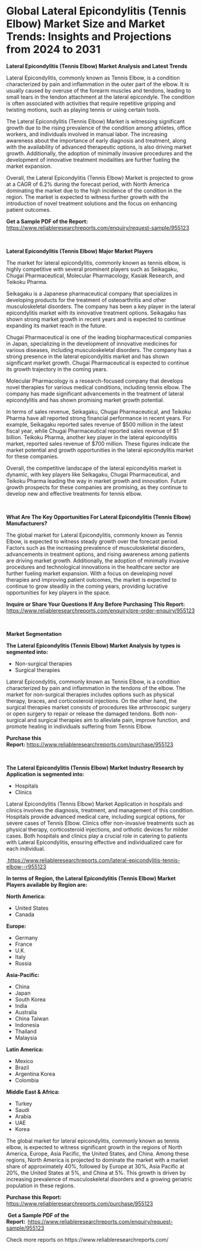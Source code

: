 <p><h1>Global Lateral Epicondylitis (Tennis Elbow) Market Size and Market Trends: Insights and Projections from 2024 to 2031</h1></p><p><strong>Lateral Epicondylitis (Tennis Elbow) Market Analysis and Latest Trends</strong></p>
<p><p>Lateral Epicondylitis, commonly known as Tennis Elbow, is a condition characterized by pain and inflammation in the outer part of the elbow. It is usually caused by overuse of the forearm muscles and tendons, leading to small tears in the tendon attachment at the lateral epicondyle. The condition is often associated with activities that require repetitive gripping and twisting motions, such as playing tennis or using certain tools.</p><p>The Lateral Epicondylitis (Tennis Elbow) Market is witnessing significant growth due to the rising prevalence of the condition among athletes, office workers, and individuals involved in manual labor. The increasing awareness about the importance of early diagnosis and treatment, along with the availability of advanced therapeutic options, is also driving market growth. Additionally, the adoption of minimally invasive procedures and the development of innovative treatment modalities are further fueling the market expansion.</p><p>Overall, the Lateral Epicondylitis (Tennis Elbow) Market is projected to grow at a CAGR of 6.2% during the forecast period, with North America dominating the market due to the high incidence of the condition in the region. The market is expected to witness further growth with the introduction of novel treatment solutions and the focus on enhancing patient outcomes.</p></p>
<p><strong>Get a Sample PDF of the Report:&nbsp;</strong> <a href="https://www.reliableresearchreports.com/enquiry/request-sample/955123">https://www.reliableresearchreports.com/enquiry/request-sample/955123</a></p>
<p>&nbsp;</p>
<p><strong>Lateral Epicondylitis (Tennis Elbow) Major Market Players</strong></p>
<p><p>The market for lateral epicondylitis, commonly known as tennis elbow, is highly competitive with several prominent players such as Seikagaku, Chugai Pharmaceutical, Molecular Pharmacology, Kasiak Research, and Teikoku Pharma. </p><p>Seikagaku is a Japanese pharmaceutical company that specializes in developing products for the treatment of osteoarthritis and other musculoskeletal disorders. The company has been a key player in the lateral epicondylitis market with its innovative treatment options. Seikagaku has shown strong market growth in recent years and is expected to continue expanding its market reach in the future.</p><p>Chugai Pharmaceutical is one of the leading biopharmaceutical companies in Japan, specializing in the development of innovative medicines for various diseases, including musculoskeletal disorders. The company has a strong presence in the lateral epicondylitis market and has shown significant market growth. Chugai Pharmaceutical is expected to continue its growth trajectory in the coming years.</p><p>Molecular Pharmacology is a research-focused company that develops novel therapies for various medical conditions, including tennis elbow. The company has made significant advancements in the treatment of lateral epicondylitis and has shown promising market growth potential.</p><p>In terms of sales revenue, Seikagaku, Chugai Pharmaceutical, and Teikoku Pharma have all reported strong financial performance in recent years. For example, Seikagaku reported sales revenue of $500 million in the latest fiscal year, while Chugai Pharmaceutical reported sales revenue of $1 billion. Teikoku Pharma, another key player in the lateral epicondylitis market, reported sales revenue of $700 million. These figures indicate the market potential and growth opportunities in the lateral epicondylitis market for these companies. </p><p>Overall, the competitive landscape of the lateral epicondylitis market is dynamic, with key players like Seikagaku, Chugai Pharmaceutical, and Teikoku Pharma leading the way in market growth and innovation. Future growth prospects for these companies are promising, as they continue to develop new and effective treatments for tennis elbow.</p></p>
<p>&nbsp;</p>
<p><strong>What Are The Key Opportunities For Lateral Epicondylitis (Tennis Elbow) Manufacturers?</strong></p>
<p><p>The global market for Lateral Epicondylitis, commonly known as Tennis Elbow, is expected to witness steady growth over the forecast period. Factors such as the increasing prevalence of musculoskeletal disorders, advancements in treatment options, and rising awareness among patients are driving market growth. Additionally, the adoption of minimally invasive procedures and technological innovations in the healthcare sector are further fueling market expansion. With a focus on developing novel therapies and improving patient outcomes, the market is expected to continue to grow steadily in the coming years, providing lucrative opportunities for key players in the space.</p></p>
<p><strong>Inquire or Share Your Questions If Any Before Purchasing This Report:</strong> <a href="https://www.reliableresearchreports.com/enquiry/pre-order-enquiry/955123">https://www.reliableresearchreports.com/enquiry/pre-order-enquiry/955123</a></p>
<p>&nbsp;</p>
<p><strong>Market Segmentation</strong></p>
<p><strong>The Lateral Epicondylitis (Tennis Elbow) Market Analysis by types is segmented into:</strong></p>
<p><ul><li>Non-surgical therapies</li><li>Surgical therapies</li></ul></p>
<p><p>Lateral Epicondylitis, commonly known as Tennis Elbow, is a condition characterized by pain and inflammation in the tendons of the elbow. The market for non-surgical therapies includes options such as physical therapy, braces, and corticosteroid injections. On the other hand, the surgical therapies market consists of procedures like arthroscopic surgery or open surgery to repair or release the damaged tendons. Both non-surgical and surgical therapies aim to alleviate pain, improve function, and promote healing in individuals suffering from Tennis Elbow.</p></p>
<p><strong>Purchase this Report:&nbsp;</strong><a href="https://www.reliableresearchreports.com/purchase/955123">https://www.reliableresearchreports.com/purchase/955123</a></p>
<p>&nbsp;</p>
<p><strong>The Lateral Epicondylitis (Tennis Elbow) Market Industry Research by Application is segmented into:</strong></p>
<p><ul><li>Hospitals</li><li>Clinics</li></ul></p>
<p><p>Lateral Epicondylitis (Tennis Elbow) Market Application in hospitals and clinics involves the diagnosis, treatment, and management of this condition. Hospitals provide advanced medical care, including surgical options, for severe cases of Tennis Elbow. Clinics offer non-invasive treatments such as physical therapy, corticosteroid injections, and orthotic devices for milder cases. Both hospitals and clinics play a crucial role in catering to patients with Lateral Epicondylitis, ensuring effective and individualized care for each individual.</p></p>
<p><a href="https://www.reliableresearchreports.com/lateral-epicondylitis-tennis-elbow--r955123">&nbsp;https://www.reliableresearchreports.com/lateral-epicondylitis-tennis-elbow--r955123</a></p>
<p><strong>In terms of Region, the Lateral Epicondylitis (Tennis Elbow) Market Players available by Region are:</strong></p>
<p>
    <p> <strong> North America: </strong>
        <ul>
            <li>United States</li>
            <li>Canada</li>
        </ul>
        </p> 
    <p> <strong> Europe: </strong>
        <ul>
            <li>Germany</li>
            <li>France</li>
            <li>U.K.</li>
            <li>Italy</li>
            <li>Russia</li>
        </ul>
        </p> 
    <p> <strong> Asia-Pacific: </strong>
        <ul>
            <li>China</li>
            <li>Japan</li>
            <li>South Korea</li>
            <li>India</li>
            <li>Australia</li>
            <li>China Taiwan</li>
            <li>Indonesia</li>
            <li>Thailand</li>
            <li>Malaysia</li>
        </ul>
        </p> 
    <p> <strong> Latin America: </strong>
        <ul>
            <li>Mexico</li>
            <li>Brazil</li>
            <li>Argentina Korea</li>
            <li>Colombia</li>
        </ul>
        </p> 
    <p> <strong> Middle East & Africa: </strong>
        <ul>
            <li>Turkey</li>
            <li>Saudi</li>
            <li>Arabia</li>
            <li>UAE</li>
            <li>Korea</li>
        </ul>
    </p>
    </p>
<p><p>The global market for lateral epicondylitis, commonly known as tennis elbow, is expected to witness significant growth in the regions of North America, Europe, Asia Pacific, the United States, and China. Among these regions, North America is projected to dominate the market with a market share of approximately 40%, followed by Europe at 30%, Asia Pacific at 20%, the United States at 5%, and China at 5%. This growth is driven by increasing prevalence of musculoskeletal disorders and a growing geriatric population in these regions.</p></p>
<p><strong>Purchase this Report: </strong><a href="https://www.reliableresearchreports.com/purchase/955123">https://www.reliableresearchreports.com/purchase/955123</a></p>
<p>&nbsp;<strong>Get a Sample PDF of the Report:&nbsp;&nbsp;</strong><a href="https://www.reliableresearchreports.com/enquiry/request-sample/955123">https://www.reliableresearchreports.com/enquiry/request-sample/955123</a></p>
<p><strong></strong></p>
<p>Check more reports on https://www.reliableresearchreports.com/</p>